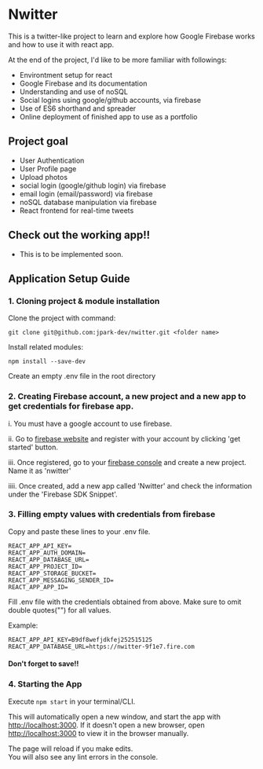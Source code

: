 # Nwitter
This is a twitter-like project to learn and explore how Google Firebase works and how to use it with react app.

At the end of the project, I'd like to be more familiar with followings:
- Environtment setup for react
- Google Firebase and its documentation
- Understanding and use of noSQL
- Social logins using google/github accounts, via firebase
- Use of ES6 shorthand and spreader
- Online deployment of finished app to use as a portfolio

## Project goal
- User Authentication
- User Profile page
- Upload photos
- social login (google/github login) via firebase
- email login (email/password) via firebase
- noSQL database manipulation via firebase
- React frontend for real-time tweets

## Check out the working app!!
- This is to be implemented soon.

## Application Setup Guide

### 1. Cloning project & module installation

Clone the project with command:
```
git clone git@github.com:jpark-dev/nwitter.git <folder name>
```

Install related modules:
```
npm install --save-dev
```

Create an empty .env file in the root directory

### 2. Creating Firebase account, a new project and a new app to get credentials for firebase app.
i. You must have a google account to use firebase.

ii. Go to [firebase website](https://firebase.google.com) and register with your account by clicking 'get started' button.

iii. Once registered, go to your [firebase console](https://console.firebase.google.com/) and create a new project. Name it as 'nwitter'

iiii. Once created, add a new app called 'Nwitter' and check the information under the 'Firebase SDK Snippet'.

### 3. Filling empty values with credentials from firebase

Copy and paste these lines to your .env file.
```
REACT_APP_API_KEY=
REACT_APP_AUTH_DOMAIN=
REACT_APP_DATABASE_URL=
REACT_APP_PROJECT_ID=
REACT_APP_STORAGE_BUCKET=
REACT_APP_MESSAGING_SENDER_ID=
REACT_APP_APP_ID=
```
Fill .env file with the credentials obtained from above.
Make sure to omit double quotes("") for all values.

Example:

```
REACT_APP_API_KEY=B9df8wefjdkfej252515125
REACT_APP_DATABASE_URL=https://nwitter-9f1e7.fire.com
```

#### Don't forget to save!!

### 4. Starting the App
Execute `npm start` in your terminal/CLI.

This will automatically open a new window, and start the app with [http://localhost:3000](http://localhost:3000).
If it doesn't open a new browser, open [http://localhost:3000](http://localhost:3000) to view it in the browser manually.

The page will reload if you make edits.<br />
You will also see any lint errors in the console.

